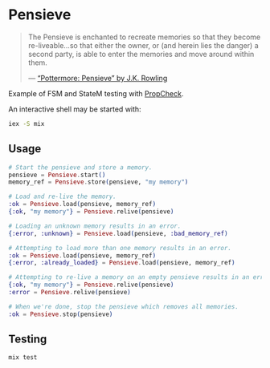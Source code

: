# Pensieve

> The Pensieve is enchanted to recreate memories so that they become re-liveable&hellip;so that either the owner, or (and herein lies the danger) a second party, is able to enter the memories and move around within them.
> 
> &mdash; [&ldquo;Pottermore: Pensieve&rdquo; by J.K. Rowling](https://www.pottermore.com/writing-by-jk-rowling/pensieve)

Example of FSM and StateM testing with [PropCheck](https://github.com/alfert/propcheck).

An interactive shell may be started with:

```bash
iex -S mix
```

## Usage

```elixir
# Start the pensieve and store a memory.
pensieve = Pensieve.start()
memory_ref = Pensieve.store(pensieve, "my memory")

# Load and re-live the memory.
:ok = Pensieve.load(pensieve, memory_ref)
{:ok, "my memory"} = Pensieve.relive(pensieve)

# Loading an unknown memory results in an error.
{:error, :unknown} = Pensieve.load(pensieve, :bad_memory_ref)

# Attempting to load more than one memory results in an error.
:ok = Pensieve.load(pensieve, memory_ref)
{:error, :already_loaded} = Pensieve.load(pensieve, memory_ref)

# Attempting to re-live a memory on an empty pensieve results in an error.
{:ok, "my memory"} = Pensieve.relive(pensieve)
:error = Pensieve.relive(pensieve)

# When we're done, stop the pensieve which removes all memories.
:ok = Pensieve.stop(pensieve)
```

## Testing

```bash
mix test
```
